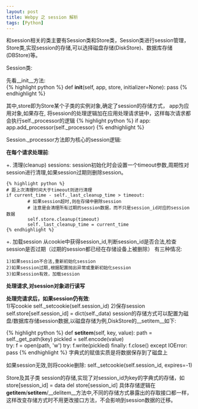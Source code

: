 ```yaml
---
layout: post
title: Webpy 之 session 解析
tags: [Python]
---
```


和session相关的类主要有Session类和Store类，Session类进行session管理，Store类,实现session的存储,可以选择磁盘存储(DiskStore)、数据库存储(DBStore)等。

Session类:

先看__init__方法:  
{% highlight python %}
def __init__(self, app, store, initializer=None):
    pass
{% endhighlight %}

其中,store即为Store某个子类的实例对象,确定了session的存储方式，
app为应用对象,如果存在, 将session的处理逻辑加在应用处理请求链中，这样每次请求都会执行self._processor的逻辑
{% highlight python %}
if app:
    app.add_processor(self._processor)
{% endhighlight %}

Session._processor方法即为核心的session逻辑:

**在每个请求处理前**:

+.   清理(cleanup) sessions:
    session初始化时会设置一个timeout参数,周期性对session进行清理,如果session过期则删除session。     

    {% highlight python %}
    # 距上次清理时间大于timeout则进行清理
    if current_time - self._last_cleanup_time > timeout:
            # 如果session超时,则在存储中删除session
            # 注意是会清理所有过期的session数据，而不只是session_id对应的session数据
            self.store.cleanup(timeout)
            self._last_cleanup_time = current_time
    {% endhighlight %}

+.   加载session
    从cookie中获得session_id,判断session_id是否合法,检查session是否过期（过期的session都已经在存储设备上被删除）
    有三种情况:

    1)如果session不合法,重新初始化session    
    2)如果session过期,根据配置抛出异常或重新初始化session    
    3)如果session有效，加载session

**处理请求,对session对象进行读写**

**处理完请求后，如果session仍有效**:    
1)写cookie
self._setcookie(self.session_id)
2)保存session
self.store[self.session_id] = dict(self._data)
session的存储方式可以配置为磁盘/数据库存储session数据,以磁盘存储为例,DiskStore的__setitem__如下: 

{% highlight python %}
def __setitem__(self, key, value):
    path = self._get_path(key)
    pickled = self.encode(value)    
    try:
        f = open(path, 'w')
        try:
            f.write(pickled)
        finally: 
            f.close()
    except IOError:
        pass
{% endhighlight %}
字典式的赋值实质是将数据保存到了磁盘上

如果session无效,则将cookie删除:
self._setcookie(self.session_id, expires=-1)


Store及其子类
session的存储,实现了对session_id为key的字典式的存储，如
store[session_id] = data
del store[session_id]
具体存储逻辑在 __getitem__/__setitem__/__delitem__方法中,不同的存储方式暴露出的存取接口都一样，这样改变存储方式时不用更改接口方法，不会影响到session数据的迁移。
